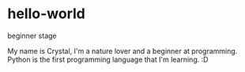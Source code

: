 # hello-world
beginner stage

My name is Crystal, I'm a nature lover and a beginner at programming.
Python is the first programming language that I'm learning. :D

